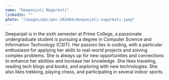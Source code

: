 ```yaml
---
name: "Deepanjali Nagarkoti"
linkedIn: ""
photo: "/images/pbc/pbc-202404/deepanjali-nagarkoti.jpeg"
---
```


Deepanjali is in the sixth semester at Prime College, a passionate undergraduate student is pursuing a degree in Computer Science and Information Technology (CSIT).
Her passion lies in coding, with a particular enthusiasm for applying her skills to real-world projects and solving complex problems.
She is always up for new opportunities and connections to enhance her abilities and increase her knowledge. She likes traveling, reading tech blogs and books, and exploring with new technologies. She also likes trekking, playing chess, and participating in several indoor sports.

